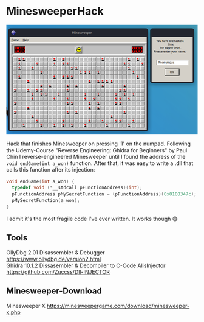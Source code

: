 # MinesweeperHack
<img src="Documents/Minesweeper_Hack.png" alt="QlockToo">

Hack that finishes Minesweeper on pressing '1' on the numpad.
Following the Udemy-Course "Reverse Engineering: Ghidra for Beginners" by Paul Chin I reverse-engineered 
Minesweeper until I found the address of the `void endGame(int a_won)` function. After that, it was 
easy to write a .dll that calls this function after its injection:
```C++
void endGame(int a_won) {
  typedef void (*__stdcall pFunctionAddress)(int);
  pFunctionAddress pMySecretFunction = (pFunctionAddress)(0x0100347c);
  pMySecretFunction(a_won);
}
```
I admit it's the most fragile code I've ever written. It works though 😅

 Tools
-------------------------------
 OllyDbg 2.01    Disassembler & Debugger    https://www.ollydbg.de/version2.html  
 Ghidra 10.1.2   Dissasembler & Decompiler to C-Code
 AlisInjector    https://github.com/Zuccss/Dll-INJECTOR 

 Minesweeper-Download
-------------------------------
 Minesweeper X    https://minesweepergame.com/download/minesweeper-x.php
